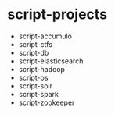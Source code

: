 # script-projects
- script-accumulo
- script-ctfs
- script-db
- script-elasticsearch
- script-hadoop
- script-os
- script-solr
- script-spark
- script-zookeeper
